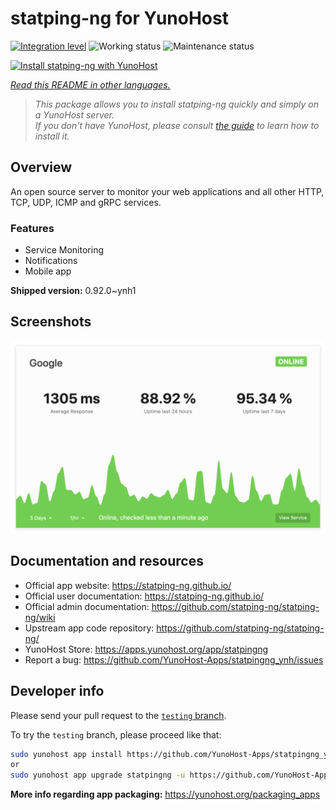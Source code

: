 <!--
N.B.: This README was automatically generated by <https://github.com/YunoHost/apps/tree/master/tools/readme_generator>
It shall NOT be edited by hand.
-->

# statping-ng for YunoHost

[![Integration level](https://apps.yunohost.org/badge/integration/statpingng)](https://ci-apps.yunohost.org/ci/apps/statpingng/)
![Working status](https://apps.yunohost.org/badge/state/statpingng)
![Maintenance status](https://apps.yunohost.org/badge/maintained/statpingng)

[![Install statping-ng with YunoHost](https://install-app.yunohost.org/install-with-yunohost.svg)](https://install-app.yunohost.org/?app=statpingng)

*[Read this README in other languages.](./ALL_README.md)*

> *This package allows you to install statping-ng quickly and simply on a YunoHost server.*  
> *If you don't have YunoHost, please consult [the guide](https://yunohost.org/install) to learn how to install it.*

## Overview

An open source server to monitor your web applications and all other HTTP, TCP, UDP, ICMP and gRPC services.

### Features

- Service Monitoring
- Notifications
- Mobile app


**Shipped version:** 0.92.0~ynh1

## Screenshots

![Screenshot of statping-ng](./doc/screenshots/statping.png)

## Documentation and resources

- Official app website: <https://statping-ng.github.io/>
- Official user documentation: <https://statping-ng.github.io/>
- Official admin documentation: <https://github.com/statping-ng/statping-ng/wiki>
- Upstream app code repository: <https://github.com/statping-ng/statping-ng/>
- YunoHost Store: <https://apps.yunohost.org/app/statpingng>
- Report a bug: <https://github.com/YunoHost-Apps/statpingng_ynh/issues>

## Developer info

Please send your pull request to the [`testing` branch](https://github.com/YunoHost-Apps/statpingng_ynh/tree/testing).

To try the `testing` branch, please proceed like that:

```bash
sudo yunohost app install https://github.com/YunoHost-Apps/statpingng_ynh/tree/testing --debug
or
sudo yunohost app upgrade statpingng -u https://github.com/YunoHost-Apps/statpingng_ynh/tree/testing --debug
```

**More info regarding app packaging:** <https://yunohost.org/packaging_apps>

